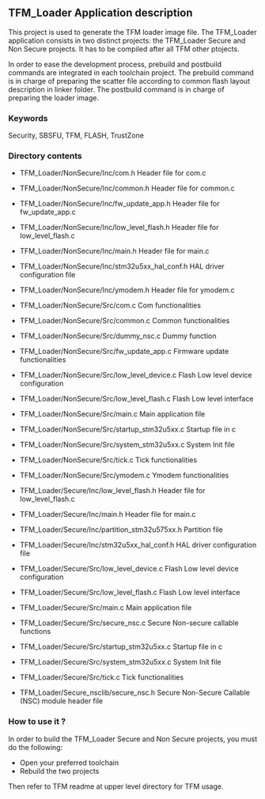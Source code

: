 ## <b>TFM_Loader Application description</b>

This project is used to generate the TFM loader image file.
The TFM_Loader application consists in two distinct projects: the TFM_Loader
Secure and Non Secure projects.
It has to be compiled after all TFM other ptojects.

In order to ease the development process, prebuild and postbuild commands are
integrated in each toolchain project.
The prebuild command is in charge of preparing the scatter file according to common
flash layout description in linker folder.
The postbuild command is in charge of preparing the loader image.

### <b>Keywords</b>

Security, SBSFU, TFM, FLASH, TrustZone

### <b>Directory contents</b>

  - TFM_Loader/NonSecure/Inc/com.h                         Header file for com.c
  - TFM_Loader/NonSecure/Inc/common.h                      Header file for common.c
  - TFM_Loader/NonSecure/Inc/fw_update_app.h               Header file for fw_update_app.c
  - TFM_Loader/NonSecure/Inc/low_level_flash.h             Header file for low_level_flash.c
  - TFM_Loader/NonSecure/Inc/main.h                        Header file for main.c
  - TFM_Loader/NonSecure/Inc/stm32u5xx_hal_conf.h          HAL driver configuration file
  - TFM_Loader/NonSecure/Inc/ymodem.h                      Header file for ymodem.c

  - TFM_Loader/NonSecure/Src/com.c                         Com functionalities
  - TFM_Loader/NonSecure/Src/common.c                      Common functionalities
  - TFM_Loader/NonSecure/Src/dummy_nsc.c                   Dummy function
  - TFM_Loader/NonSecure/Src/fw_update_app.c               Firmware update functionalities
  - TFM_Loader/NonSecure/Src/low_level_device.c            Flash Low level device configuration
  - TFM_Loader/NonSecure/Src/low_level_flash.c             Flash Low level interface
  - TFM_Loader/NonSecure/Src/main.c                        Main application file
  - TFM_Loader/NonSecure/Src/startup_stm32u5xx.c           Startup file in c
  - TFM_Loader/NonSecure/Src/system_stm32u5xx.c            System Init file
  - TFM_Loader/NonSecure/Src/tick.c                        Tick functionalities
  - TFM_Loader/NonSecure/Src/ymodem.c                      Ymodem functionalities

  - TFM_Loader/Secure/Inc/low_level_flash.h                Header file for low_level_flash.c
  - TFM_Loader/Secure/Inc/main.h                           Header file for main.c
  - TFM_Loader/Secure/Inc/partition_stm32u575xx.h          Partition file
  - TFM_Loader/Secure/Inc/stm32u5xx_hal_conf.h             HAL driver configuration file

  - TFM_Loader/Secure/Src/low_level_device.c               Flash Low level device configuration
  - TFM_Loader/Secure/Src/low_level_flash.c                Flash Low level interface
  - TFM_Loader/Secure/Src/main.c                           Main application file
  - TFM_Loader/Secure/Src/secure_nsc.c                     Secure Non-secure callable functions
  - TFM_Loader/Secure/Src/startup_stm32u5xx.c              Startup file in c
  - TFM_Loader/Secure/Src/system_stm32u5xx.c               System Init file
  - TFM_Loader/Secure/Src/tick.c                           Tick functionalities

  - TFM_Loader/Secure_nsclib/secure_nsc.h                  Secure Non-Secure Callable (NSC) module header file

### <b>How to use it ?</b>

In order to build the TFM_Loader Secure and Non Secure projects, you must do the following:
 - Open your preferred toolchain
 - Rebuild the two projects

Then refer to TFM readme at upper level directory for TFM usage.
